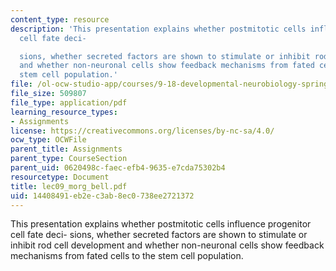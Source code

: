 ```yaml
---
content_type: resource
description: 'This presentation explains whether postmitotic cells influence progenitor
  cell fate deci-

  sions, whether secreted factors are shown to stimulate or inhibit rod cell development
  and whether non-neuronal cells show feedback mechanisms from fated cells to the
  stem cell population.'
file: /ol-ocw-studio-app/courses/9-18-developmental-neurobiology-spring-2005/14408491eb2ec3ab8ec0738ee2721372_lec09_morg_bell.pdf
file_size: 509807
file_type: application/pdf
learning_resource_types:
- Assignments
license: https://creativecommons.org/licenses/by-nc-sa/4.0/
ocw_type: OCWFile
parent_title: Assignments
parent_type: CourseSection
parent_uid: 0620498c-faec-efb4-9635-e7cda75302b4
resourcetype: Document
title: lec09_morg_bell.pdf
uid: 14408491-eb2e-c3ab-8ec0-738ee2721372
---
```

This presentation explains whether postmitotic cells influence progenitor cell fate deci-
sions, whether secreted factors are shown to stimulate or inhibit rod cell development and whether non-neuronal cells show feedback mechanisms from fated cells to the stem cell population.